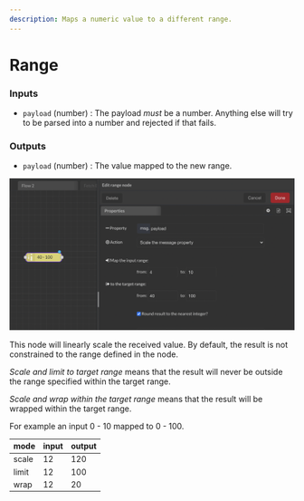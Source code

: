 ```yaml
---
description: Maps a numeric value to a different range.
---
```


# Range

### Inputs

* `payload` (number) : The payload _must_ be a number. Anything else will try to be parsed into a number and rejected if that fails.

### Outputs

* `payload` (number) : The value mapped to the new range.

![](<../../../.gitbook/assets/image (53).png>)

This node will linearly scale the received value. By default, the result is not constrained to the range defined in the node.

_Scale and limit to target range_ means that the result will never be outside the range specified within the target range.

_Scale and wrap within the target range_ means that the result will be wrapped within the target range.

For example an input 0 - 10 mapped to 0 - 100.

| mode  | input | output |
| ----- | ----- | ------ |
| scale | 12    | 120    |
| limit | 12    | 100    |
| wrap  | 12    | 20     |
